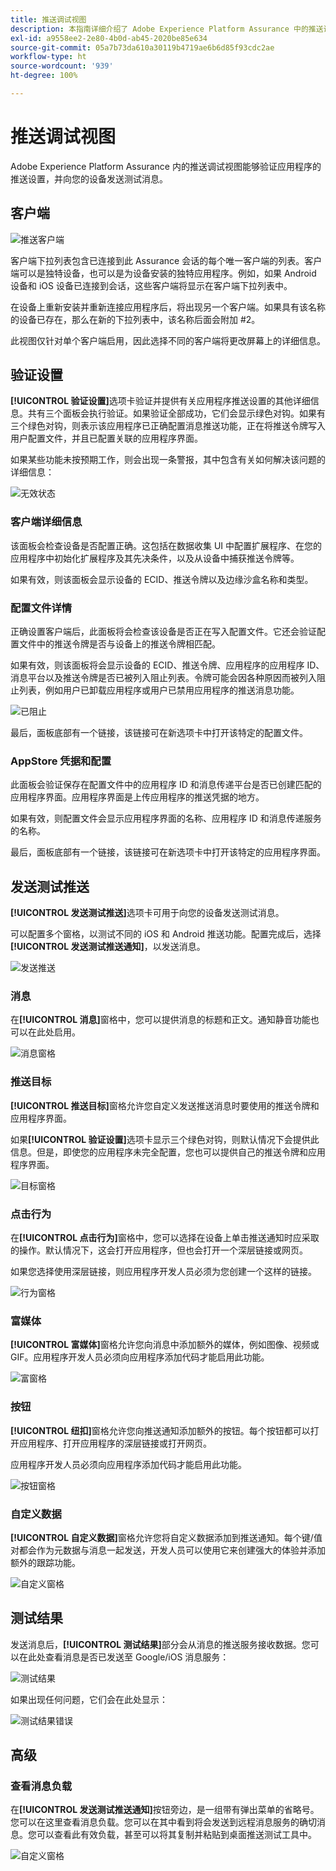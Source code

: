 ```yaml
---
title: 推送调试视图
description: 本指南详细介绍了 Adobe Experience Platform Assurance 中的推送调试视图的信息。
exl-id: a9558ee2-2e80-4b0d-ab45-2020be85e634
source-git-commit: 05a7b73da610a30119b4719ae6b6d85f93cdc2ae
workflow-type: ht
source-wordcount: '939'
ht-degree: 100%

---
```


# 推送调试视图

Adobe Experience Platform Assurance 内的推送调试视图能够验证应用程序的推送设置，并向您的设备发送测试消息。

## 客户端

![推送客户端](./images/push-debug-view/clients.png)

客户端下拉列表包含已连接到此 Assurance 会话的每个唯一客户端的列表。客户端可以是独特设备，也可以是为设备安装的独特应用程序。例如，如果 Android 设备和 iOS 设备已连接到会话，这些客户端将显示在客户端下拉列表中。

在设备上重新安装并重新连接应用程序后，将出现另一个客户端。如果具有该名称的设备已存在，那么在新的下拉列表中，该名称后面会附加 #2。

此视图仅针对单个客户端启用，因此选择不同的客户端将更改屏幕上的详细信息。

## 验证设置

**[!UICONTROL 验证设置]**&#x200B;选项卡验证并提供有关应用程序推送设置的其他详细信息。共有三个面板会执行验证。如果验证全部成功，它们会显示绿色对钩。如果有三个绿色对钩，则表示该应用程序已正确配置消息推送功能，正在将推送令牌写入用户配置文件，并且已配置关联的应用程序界面。

如果某些功能未按预期工作，则会出现一条警报，其中包含有关如何解决该问题的详细信息：

![无效状态](./images/push-debug-view/invalid-state.png)

### 客户端详细信息

该面板会检查设备是否配置正确。这包括在数据收集 UI 中配置扩展程序、在您的应用程序中初始化扩展程序及其先决条件，以及从设备中捕获推送令牌等。

如果有效，则该面板会显示设备的 ECID、推送令牌以及边缘沙盒名称和类型。

### 配置文件详情

正确设置客户端后，此面板将会检查该设备是否正在写入配置文件。它还会验证配置文件中的推送令牌是否与设备上的推送令牌相匹配。

如果有效，则该面板将会显示设备的 ECID、推送令牌、应用程序的应用程序 ID、消息平台以及推送令牌是否已被列入阻止列表。令牌可能会因各种原因而被列入阻止列表，例如用户已卸载应用程序或用户已禁用应用程序的推送消息功能。

![已阻止](./images/push-debug-view/deny-list-blocked.png)

最后，面板底部有一个链接，该链接可在新选项卡中打开该特定的配置文件。

### AppStore 凭据和配置

此面板会验证保存在配置文件中的应用程序 ID 和消息传递平台是否已创建匹配的应用程序界面。应用程序界面是上传应用程序的推送凭据的地方。

如果有效，则配置文件会显示应用程序界面的名称、应用程序 ID 和消息传递服务的名称。

最后，面板底部有一个链接，该链接可在新选项卡中打开该特定的应用程序界面。

## 发送测试推送

**[!UICONTROL 发送测试推送]**&#x200B;选项卡可用于向您的设备发送测试消息。

可以配置多个窗格，以测试不同的 iOS 和 Android 推送功能。配置完成后，选择&#x200B;**[!UICONTROL 发送测试推送通知]**，以发送消息。

![发送推送](./images/push-debug-view/send.png)

### 消息

在&#x200B;**[!UICONTROL 消息]**&#x200B;窗格中，您可以提供消息的标题和正文。通知静音功能也可以在此处启用。

![消息窗格](./images/push-debug-view/message-pane.png)

### 推送目标

**[!UICONTROL 推送目标]**&#x200B;窗格允许您自定义发送推送消息时要使用的推送令牌和应用程序界面。

如果&#x200B;**[!UICONTROL 验证设置]**&#x200B;选项卡显示三个绿色对钩，则默认情况下会提供此信息。但是，即使您的应用程序未完全配置，您也可以提供自己的推送令牌和应用程序界面。

![目标窗格](./images/push-debug-view/target-pane.png)

### 点击行为

在&#x200B;**[!UICONTROL 点击行为]**&#x200B;窗格中，您可以选择在设备上单击推送通知时应采取的操作。默认情况下，这会打开应用程序，但也会打开一个深层链接或网页。

如果您选择使用深层链接，则应用程序开发人员必须为您创建一个这样的链接。

![行为窗格](./images/push-debug-view/click-behavior.png)

### 富媒体

**[!UICONTROL 富媒体]**&#x200B;窗格允许您向消息中添加额外的媒体，例如图像、视频或 GIF。应用程序开发人员必须向应用程序添加代码才能启用此功能。

![富窗格](./images/push-debug-view/rich-pane.png)

### 按钮

**[!UICONTROL 纽扣]**&#x200B;窗格允许您向推送通知添加额外的按钮。每个按钮都可以打开应用程序、打开应用程序的深层链接或打开网页。

应用程序开发人员必须向应用程序添加代码才能启用此功能。

![按钮窗格](./images/push-debug-view/buttons-pane.png)

### 自定义数据

**[!UICONTROL 自定义数据]**&#x200B;窗格允许您将自定义数据添加到推送通知。每个键/值对都会作为元数据与消息一起发送，开发人员可以使用它来创建强大的体验并添加额外的跟踪功能。

![自定义窗格](./images/push-debug-view/custom-pane.png)

## 测试结果

发送消息后，**[!UICONTROL 测试结果]**&#x200B;部分会从消息的推送服务接收数据。您可以在此处查看消息是否已发送至 Google/iOS 消息服务：

![测试结果](./images/push-debug-view/test-results.png)

如果出现任何问题，它们会在此处显示：

![测试结果错误](./images/push-debug-view/test-error.png)

## 高级

### 查看消息负载

在&#x200B;**[!UICONTROL 发送测试推送通知]**&#x200B;按钮旁边，是一组带有弹出菜单的省略号。您可以在这里查看消息负载。您可以在其中看到将会发送到远程消息服务的确切消息。您可以查看此有效负载，甚至可以将其复制并粘贴到桌面推送测试工具中。

![自定义窗格](./images/push-debug-view/message-payload.png)
